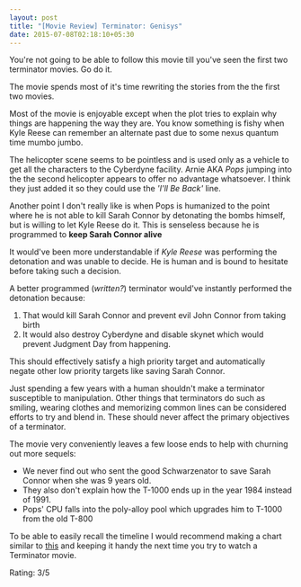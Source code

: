 ```yaml
---
layout: post
title: "[Movie Review] Terminator: Genisys"
date: 2015-07-08T02:18:10+05:30
---
```


You're not going to be able to follow this movie till you've seen the first two terminator movies.
Go do it.

The movie spends most of it's time rewriting the stories from the the first two movies.

Most of the movie is enjoyable except when the plot tries to explain why things are happening the way they are.
You know something is fishy when Kyle Reese can remember an alternate past due to some nexus quantum time mumbo jumbo.

The helicopter scene seems to be pointless and is used only as a vehicle to get all the characters to the Cyberdyne facility.
Arnie AKA *Pops* jumping into the the second helicopter appears to offer no advantage whatsoever.
I think they just added it so they could use the *'I'll Be Back'* line.

Another point I don't really like is when Pops is humanized to the point where he is not able to kill Sarah Connor by detonating the bombs himself, but is willing to let Kyle Reese do it.
This is senseless because he is programmed to **keep Sarah Connor alive**

It would've been more understandable if *Kyle Reese* was performing the detonation and was unable to decide.
He is human and is bound to hesitate before taking such a decision.

A better programmed (*written?*) terminator would've instantly performed the detonation because:

 1. That would kill Sarah Connor and prevent evil John Connor from taking birth
 3. It would also destroy Cyberdyne and disable skynet which would prevent Judgment Day from happening.

This should effectively satisfy a high priority target and automatically negate other low priority targets like saving Sarah Connor.

Just spending a few years with a human shouldn't make a terminator susceptible to manipulation.
Other things that terminators do such as smiling, wearing clothes and memorizing common lines can be considered efforts to try and blend in.
These should never affect the primary objectives of a terminator.

The movie very conveniently leaves a few loose ends to help with churning out more sequels:
 * We never find out who sent the good Schwarzenator to save Sarah Connor when she was 9 years old.
 * They also don't explain how the T-1000 ends up in the year 1984 instead of 1991.
 * Pops' CPU falls into the poly-alloy pool which upgrades him to T-1000 from the old T-800

To be able to easily recall the timeline I would recommend making a chart similar to [this](https://xkcd.com/657/) and keeping it handy the next time you try to watch a Terminator movie.

Rating: 3/5

